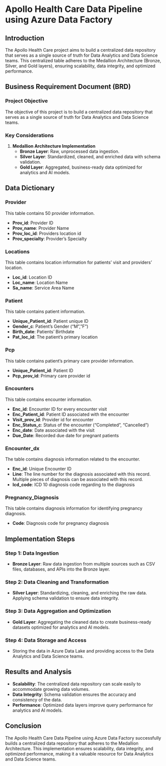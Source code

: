 # Apollo Health Care Data Pipeline using Azure Data Factory

## Introduction
The Apollo Health Care project aims to build a centralized data repository that serves as a single source of truth for Data Analytics and Data Science teams. This centralized table adheres to the Medallion Architecture (Bronze, Silver, and Gold layers), ensuring scalability, data integrity, and optimized performance.

## Business Requirement Document (BRD)

### Project Objective
The objective of this project is to build a centralized data repository that serves as a single source of truth for Data Analytics and Data Science teams.

### Key Considerations
1. **Medallion Architecture Implementation**
   - **Bronze Layer**: Raw, unprocessed data ingestion.
   - **Silver Layer**: Standardized, cleaned, and enriched data with schema validation.
   - **Gold Layer**: Aggregated, business-ready data optimized for analytics and AI models.

## Data Dictionary

### Provider
This table contains 50 provider information.
- **Prov_id**: Provider ID
- **Prov_name**: Provider Name
- **Prov_loc_id**: Providers location id
- **Prov_specialty**: Provider’s Specialty

### Locations
This table contains location information for patients’ visit and providers’ location.
- **Loc_id**: Location ID
- **Loc_name**: Location Name
- **Sa_name**: Service Area Name

### Patient
This table contains patient information.
- **Unique_Patient_id**: Patient unique ID
- **Gender_c**: Patient’s Gender (“M”,”F”)
- **Birth_date**: Patients’ Birthdate
- **Pat_loc_id**: The patient’s primary location

### Pcp
This table contains patient’s primary care provider information.
- **Unique_Patient_id**: Patient ID
- **Pcp_prov_id**: Primary care provider id

### Encounters
This table contains encounter information.
- **Enc_id**: Encounter ID for every encounter visit
- **Enc_Patient_id**: Patient ID associated with the encounter
- **Visit_prov_id**: Provider id for encounter
- **Enc_Status_c**: Status of the encounter (“Completed”, “Cancelled”)
- **Enc_date**: Date associated with the visit
- **Due_Date**: Recorded due date for pregnant patients

### Encounter_dx
The table contains diagnosis information related to the encounter.
- **Enc_id**: Unique Encounter ID
- **Line**: The line number for the diagnosis associated with this record. Multiple pieces of diagnosis can be associated with this record.
- **Icd_code**: ICD 10 diagnosis code regarding to the diagnosis

### Pregnancy_Diagnosis
This table contains diagnosis information for identifying pregnancy diagnosis.
- **Code**: Diagnosis code for pregnancy diagnosis

## Implementation Steps
### Step 1: Data Ingestion
- **Bronze Layer**: Raw data ingestion from multiple sources such as CSV files, databases, and APIs into the Bronze layer.

### Step 2: Data Cleaning and Transformation
- **Silver Layer**: Standardizing, cleaning, and enriching the raw data. Applying schema validation to ensure data integrity.

### Step 3: Data Aggregation and Optimization
- **Gold Layer**: Aggregating the cleaned data to create business-ready datasets optimized for analytics and AI models.

### Step 4: Data Storage and Access
- Storing the data in Azure Data Lake and providing access to the Data Analytics and Data Science teams.

## Results and Analysis
- **Scalability**: The centralized data repository can scale easily to accommodate growing data volumes.
- **Data Integrity**: Schema validation ensures the accuracy and consistency of the data.
- **Performance**: Optimized data layers improve query performance for analytics and AI models.

## Conclusion
The Apollo Health Care Data Pipeline using Azure Data Factory successfully builds a centralized data repository that adheres to the Medallion Architecture. This implementation ensures scalability, data integrity, and optimized performance, making it a valuable resource for Data Analytics and Data Science teams.

